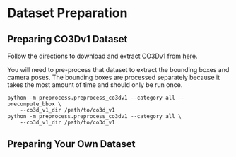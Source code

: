 # Dataset Preparation

## Preparing CO3Dv1 Dataset

Follow the directions to download and extract CO3Dv1 from
[here](https://github.com/facebookresearch/co3d/tree/v1).

You will need to pre-process that dataset to extract the bounding boxes and camera poses.
The bounding boxes are processed separately because it takes the most amount of time
and should only be run once.
```
python -m preprocess.preprocess_co3dv1 --category all --precompute_bbox \
    --co3d_v1_dir /path/to/co3d_v1
python -m preprocess.preprocess_co3dv1 --category all \
    --co3d_v1_dir /path/to/co3d_v1
```

## Preparing Your Own Dataset

